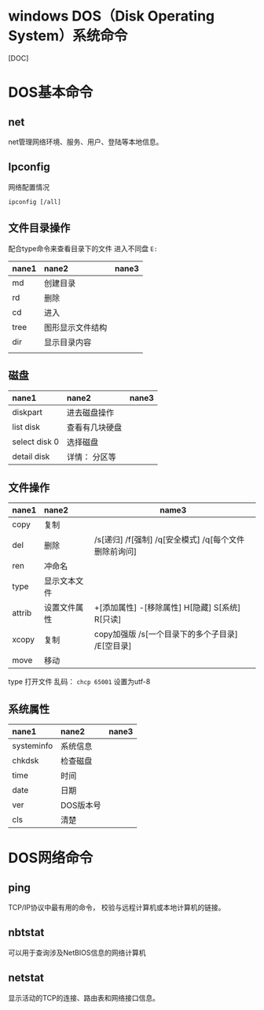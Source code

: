 # windows DOS（Disk Operating System）系统命令
[DOC]

# DOS基本命令

## net
net管理网络环境、服务、用户、登陆等本地信息。

## Ipconfig
网络配置情况
    
    ipconfig [/all]

## 文件目录操作
配合type命令来查看目录下的文件
进入不同盘 `E:`

| nane1 |      nane2       | nane3 |
| :---- | :--------------- | :---- |
| md    | 创建目录         |       |
| rd    | 删除             |       |
| cd    | 进入             |       |
| tree  | 图形显示文件结构 |       |
| dir   | 显示目录内容     |       |
|       |                  |       |

## 磁盘

|     nane1     |     nane2      | nane3 |
| :------------ | :------------- | :---- |
| diskpart      | 进去磁盘操作   |       |
| list disk     | 查看有几块硬盘 |       |
| select disk 0 | 选择磁盘       |       |
| detail disk   | 详情： 分区等  |       |

## 文件操作

| nane1  |    nane2     |                         name3                         |
| :----- | :----------- | ----------------------------------------------------- |
| copy   | 复制         |                                                       |
| del    | 删除         | /s[递归] /f[强制] /q[安全模式] /q[每个文件删除前询问] |
| ren    | 冲命名       |                                                       |
| type   | 显示文本文件 |                                                       |
| attrib | 设置文件属性 | +[添加属性] -[移除属性] H[隐藏] S[系统] R[只读]       |
| xcopy  | 复制         | copy加强版 /s[一个目录下的多个子目录] /E[空目录]      |
| move   | 移动         |                                                       |

type 打开文件 乱码： `chcp 65001` 设置为utf-8

## 系统属性

|   nane1    |   nane2   | nane3 |
| :--------- | :-------- | :---- |
| systeminfo | 系统信息  |       |
| chkdsk     | 检查磁盘  |       |
| time       | 时间      |       |
| date       | 日期      |       |
| ver        | DOS版本号 |       |
| cls        | 清楚      |       |


# DOS网络命令

## ping
TCP/IP协议中最有用的命令， 校验与远程计算机或本地计算机的链接。

## nbtstat
可以用于查询涉及NetBIOS信息的网络计算机

## netstat 
显示活动的TCP的连接、路由表和网络接口信息。